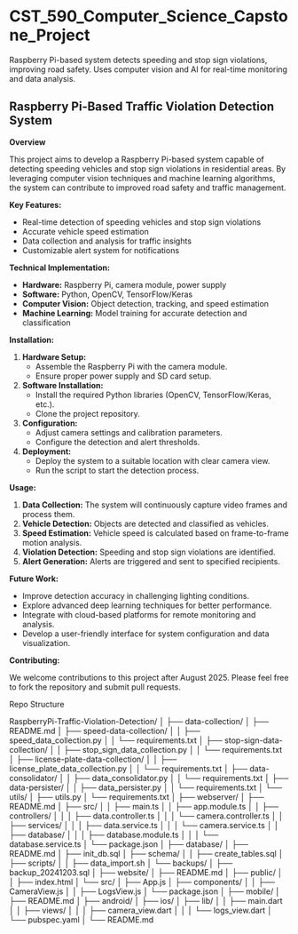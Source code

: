 ﻿# CST_590_Computer_Science_Capstone_Project
Raspberry Pi-based system detects speeding and stop sign violations, improving road safety. Uses computer vision and AI for real-time monitoring and data analysis.
## Raspberry Pi-Based Traffic Violation Detection System

**Overview**

This project aims to develop a Raspberry Pi-based system capable of detecting speeding vehicles and stop sign violations in residential areas. By leveraging computer vision techniques and machine learning algorithms, the system can contribute to improved road safety and traffic management.

**Key Features:**

* Real-time detection of speeding vehicles and stop sign violations
* Accurate vehicle speed estimation
* Data collection and analysis for traffic insights
* Customizable alert system for notifications

**Technical Implementation:**

* **Hardware:** Raspberry Pi, camera module, power supply
* **Software:** Python, OpenCV, TensorFlow/Keras
* **Computer Vision:** Object detection, tracking, and speed estimation
* **Machine Learning:** Model training for accurate detection and classification

**Installation:**

1. **Hardware Setup:**
   - Assemble the Raspberry Pi with the camera module.
   - Ensure proper power supply and SD card setup.
2. **Software Installation:**
   - Install the required Python libraries (OpenCV, TensorFlow/Keras, etc.).
   - Clone the project repository.
3. **Configuration:**
   - Adjust camera settings and calibration parameters.
   - Configure the detection and alert thresholds.
4. **Deployment:**
   - Deploy the system to a suitable location with clear camera view.
   - Run the script to start the detection process.

**Usage:**

1. **Data Collection:** The system will continuously capture video frames and process them.
2. **Vehicle Detection:** Objects are detected and classified as vehicles.
3. **Speed Estimation:** Vehicle speed is calculated based on frame-to-frame motion analysis.
4. **Violation Detection:** Speeding and stop sign violations are identified.
5. **Alert Generation:** Alerts are triggered and sent to specified recipients.

**Future Work:**

* Improve detection accuracy in challenging lighting conditions.
* Explore advanced deep learning techniques for better performance.
* Integrate with cloud-based platforms for remote monitoring and analysis.
* Develop a user-friendly interface for system configuration and data visualization.

**Contributing:**

We welcome contributions to this project after August 2025. Please feel free to fork the repository and submit pull requests.

Repo Structure

RaspberryPi-Traffic-Violation-Detection/
│
├── data-collection/
│   ├── README.md
│   ├── speed-data-collection/
│   │   ├── speed_data_collection.py
│   │   └── requirements.txt
│   ├── stop-sign-data-collection/
│   │   ├── stop_sign_data_collection.py
│   │   └── requirements.txt
│   ├── license-plate-data-collection/
│   │   ├── license_plate_data_collection.py
│   │   └── requirements.txt
│   ├── data-consolidator/
│   │   ├── data_consolidator.py
│   │   └── requirements.txt
│   ├── data-persister/
│   │   ├── data_persister.py
│   │   └── requirements.txt
│   └── utils/
│       ├── utils.py
│       └── requirements.txt
│
├── webserver/
│   ├── README.md
│   ├── src/
│   │   ├── main.ts
│   │   ├── app.module.ts
│   │   ├── controllers/
│   │   │   ├── data.controller.ts
│   │   │   └── camera.controller.ts
│   │   ├── services/
│   │   │   ├── data.service.ts
│   │   │   └── camera.service.ts
│   │   ├── database/
│   │   │   ├── database.module.ts
│   │   │   └── database.service.ts
│   └── package.json
│
├── database/
│   ├── README.md
│   ├── init_db.sql
│   ├── schema/
│   │   ├── create_tables.sql
│   ├── scripts/
│   │   ├── data_import.sh
│   └── backups/
│       ├── backup_20241203.sql
│
├── website/
│   ├── README.md
│   ├── public/
│   │   ├── index.html
│   └── src/
│       ├── App.js
│       ├── components/
│       │   ├── CameraView.js
│       │   ├── LogsView.js
│       └── package.json
│
├── mobile/
│   ├── README.md
│   ├── android/
│   ├── ios/
│   ├── lib/
│   │   ├── main.dart
│   │   ├── views/
│   │   │   ├── camera_view.dart
│   │   │   └── logs_view.dart
│   └── pubspec.yaml
│
└── README.md
